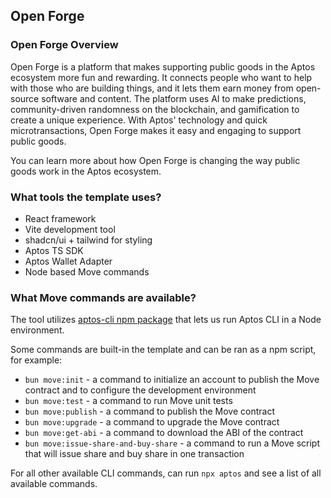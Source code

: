 ## Open Forge

### Open Forge Overview

Open Forge is a platform that makes supporting public goods in the Aptos ecosystem more fun and rewarding. It connects people who want to help with those who are building things, and it lets them earn money from open-source software and content. The platform uses AI to make predictions, community-driven randomness on the blockchain, and gamification to create a unique experience. With Aptos' technology and quick microtransactions, Open Forge makes it easy and engaging to support public goods.

You can learn more about how Open Forge is changing the way public goods work in the Aptos ecosystem.

### What tools the template uses?

- React framework
- Vite development tool
- shadcn/ui + tailwind for styling
- Aptos TS SDK
- Aptos Wallet Adapter
- Node based Move commands

### What Move commands are available?

The tool utilizes [aptos-cli npm package](https://github.com/aptos-labs/aptos-cli) that lets us run Aptos CLI in a Node environment.

Some commands are built-in the template and can be ran as a npm script, for example:

- `bun move:init` - a command to initialize an account to publish the Move contract and to configure the development environment
- `bun move:test` - a command to run Move unit tests
- `bun move:publish` - a command to publish the Move contract
- `bun move:upgrade` - a command to upgrade the Move contract
- `bun move:get-abi` - a command to download the ABI of the contract
- `bun move:issue-share-and-buy-share` - a command to run a Move script that will issue share and buy share in one transaction

For all other available CLI commands, can run `npx aptos` and see a list of all available commands.
